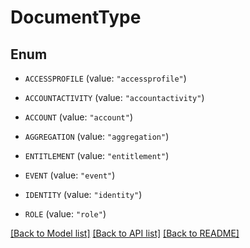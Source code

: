 # DocumentType

## Enum


* `ACCESSPROFILE` (value: `"accessprofile"`)

* `ACCOUNTACTIVITY` (value: `"accountactivity"`)

* `ACCOUNT` (value: `"account"`)

* `AGGREGATION` (value: `"aggregation"`)

* `ENTITLEMENT` (value: `"entitlement"`)

* `EVENT` (value: `"event"`)

* `IDENTITY` (value: `"identity"`)

* `ROLE` (value: `"role"`)


[[Back to Model list]](../README.md#documentation-for-models) [[Back to API list]](../README.md#documentation-for-api-endpoints) [[Back to README]](../README.md)


